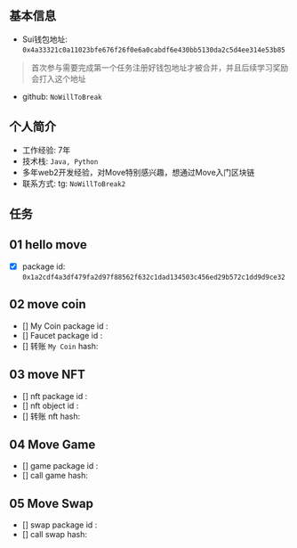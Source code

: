## 基本信息
- Sui钱包地址: `0x4a33321c0a11023bfe676f26f0e6a0cabdf6e430bb5130da2c5d4ee314e53b85`
> 首次参与需要完成第一个任务注册好钱包地址才被合并，并且后续学习奖励会打入这个地址
- github: `NoWillToBreak`

## 个人简介
- 工作经验: 7年
- 技术栈: `Java, Python`
- 多年web2开发经验，对Move特别感兴趣，想通过Move入门区块链
- 联系方式: tg: `NoWillToBreak2` 

## 任务

##   01 hello move  
- [x] package id:  `0x1a2cdf4a3df479fa2d97f88562f632c1dad134503c456ed29b572c1dd9d9ce32`

##   02 move coin
- [] My Coin package id : 
- [] Faucet package id : 
- [] 转账 `My Coin` hash:

##   03 move NFT
- [] nft package id :
- [] nft object id : 
- [] 转账 nft  hash:

##   04 Move Game
- [] game package id :
- [] call game hash:

##   05 Move Swap
- [] swap package id :
- [] call swap hash:
